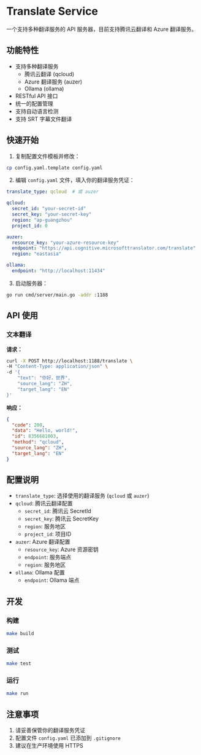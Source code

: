# Translate Service

一个支持多种翻译服务的 API 服务器，目前支持腾讯云翻译和 Azure 翻译服务。

## 功能特性

- 支持多种翻译服务
  - 腾讯云翻译 (qcloud)
  - Azure 翻译服务 (auzer)
  - Ollama (ollama)
- RESTful API 接口
- 统一的配置管理
- 支持自动语言检测
- 支持 SRT 字幕文件翻译

## 快速开始

1. 复制配置文件模板并修改：
```bash
cp config.yaml.template config.yaml
```

2. 编辑 `config.yaml` 文件，填入你的翻译服务凭证：
```yaml
translate_type: qcloud  # 或 auzer

qcloud:
  secret_id: "your-secret-id"
  secret_key: "your-secret-key"
  region: "ap-guangzhou"
  project_id: 0

auzer:
  resource_key: "your-azure-resource-key"
  endpoint: "https://api.cognitive.microsofttranslator.com/translate"
  region: "eastasia"

ollama:
  endpoint: "http://localhost:11434"
```

3. 启动服务器：
```bash
go run cmd/server/main.go -addr :1188
```

## API 使用

### 文本翻译

**请求：**
```bash
curl -X POST http://localhost:1188/translate \
-H "Content-Type: application/json" \
-d '{
    "text": "你好，世界",
    "source_lang": "ZH",
    "target_lang": "EN"
}'
```

**响应：**
```json
{
  "code": 200,
  "data": "Hello, world!",
  "id": 8356681003,
  "method": "qcloud",
  "source_lang": "ZH",
  "target_lang": "EN"
}
```

## 配置说明

- `translate_type`: 选择使用的翻译服务 (`qcloud` 或 `auzer`)
- `qcloud`: 腾讯云翻译配置
  - `secret_id`: 腾讯云 SecretId
  - `secret_key`: 腾讯云 SecretKey
  - `region`: 服务地区
  - `project_id`: 项目ID
- `auzer`: Azure 翻译配置
  - `resource_key`: Azure 资源密钥
  - `endpoint`: 服务端点
  - `region`: 服务地区
- `ollama`: Ollama 配置
  - `endpoint`: Ollama 端点

## 开发

### 构建
```bash
make build
```

### 测试
```bash
make test
```

### 运行
```bash
make run
```

## 注意事项

1. 请妥善保管你的翻译服务凭证
2. 配置文件 `config.yaml` 已添加到 `.gitignore`
3. 建议在生产环境使用 HTTPS
